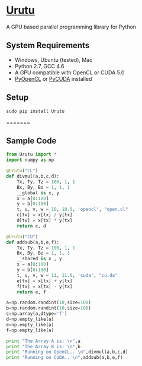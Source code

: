 [Urutu](http://urutu.github.io)
=======

A GPU based parallel programming library for Python

System Requirements
-------------------

  -  Windows, Ubuntu (tested), Mac
  -  Python 2.7, GCC 4.6
  -  A GPU compatible with OpenCL or CUDA 5.0
  -  [PyOpenCL](http://mathema.tician.de/software/pyopencl) or [PyCUDA](http://mathema.tician.de/software/pycuda) installed


Setup
------

```shell
sudo pip install Urutu
```

=======

Sample Code
-----------

```python
from Urutu import *
import numpy as np

@Urutu("CL")
def divmul(a,b,c,d):
	Tx, Ty, Tz = 100, 1, 1
	Bx, By, Bz = 1, 1, 1
	__global is x, y
	x = a[0:100]
	y = b[0:100]
	t, u, v, w = 10, 10.0, 'opencl', "open.cl"
	c[tx] = x[tx] / y[tx]
	d[tx] = x[tx] * y[tx]
	return c, d

@Urutu("CU")
def addsub(a,b,e,f):
	Tx, Ty, Tz = 100, 1, 1
	Bx, By, Bz = 1, 1, 1
	__shared is x , y
	x = a[0:100]
	y = b[0:100]
	t, u, v, w = 11, 11.0, 'cuda', "cu.da"
	e[tx] = x[tx] + y[tx]
	f[tx] = x[tx] - y[tx]
	return e, f

a=np.random.randint(10,size=100)
b=np.random.randint(10,size=100)
c=np.array(a,dtype='f')
d=np.empty_like(a)
e=np.empty_like(a)
f=np.empty_like(a)

print "The Array A is: \n",a
print "The Array B is: \n",b
print "Running on OpenCL.. \n",divmul(a,b,c,d)
print "Running on CUDA.. \n",addsub(a,b,e,f)
```
